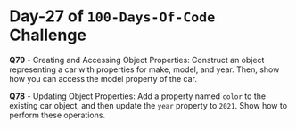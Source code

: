 # Day-27 of `100-Days-Of-Code` Challenge

**Q79** - Creating and Accessing Object Properties: Construct an object representing a car with properties for make, model, and year. Then, show how you can access the model property of the car.

**Q78** -  Updating Object Properties: Add a property named `color` to the existing car object, and then update the `year` property to `2021`. Show how to perform these operations.
 


 


 

 

 
 
 


 